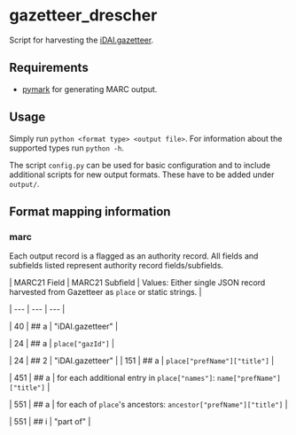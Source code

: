 # gazetteer_drescher
Script for harvesting the [iDAI.gazetteer](https://gazetteer.dainst.org/).

## Requirements
* [pymark](https://github.com/edsu/pymarc) for generating MARC output.

## Usage
Simply run `python <format type> <output file>`. For information about the supported types run `python -h`.

The script `config.py` can be used for basic configuration and to include additional scripts for new output formats. These have to be added under `output/`.

## Format mapping information

### marc

Each output record is a flagged as an authority record. All fields and subfields listed represent authority record fields/subfields.

| MARC21 Field | MARC21 Subfield | Values: Either single JSON record harvested from Gazetteer as `place` or static strings. |

| --- | --- | --- |

| 40 | ## a | "iDAI.gazetteer" |

| 24 | ## a | `place["gazId"]` |

| 24 | ## 2 | "iDAI.gazetteer" |
| 151 | ## a | `place["prefName"]["title"]` |

| 451 | ## a | for each additional entry in `place["names"]`: `name["prefName"]["title"]` |

| 551 | ## a | for each of `place`'s ancestors: `ancestor["prefName"]["title"]` |

| 551 | ## i | "part of" |
